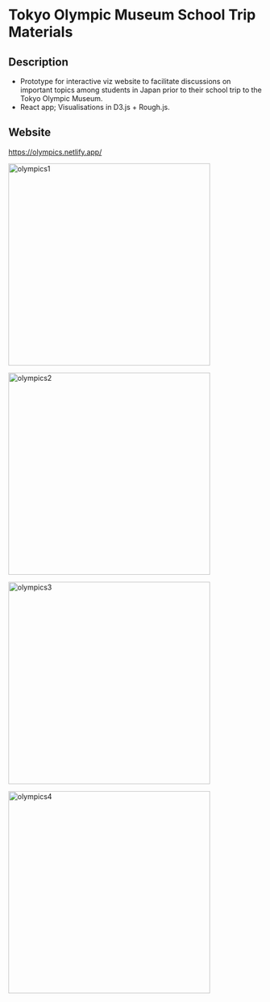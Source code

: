 # Tokyo Olympic Museum School Trip Materials 

## Description
- Prototype for interactive viz website to facilitate discussions on important topics among students in Japan prior to their school trip to the Tokyo Olympic Museum. 
- React app; Visualisations in D3.js + Rough.js. 
## Website
https://olympics.netlify.app/

<a data-flickr-embed="true" href="https://www.flickr.com/photos/192110190@N06/50978525491/in/dateposted-public/" title="olympics1"><img src="https://live.staticflickr.com/65535/50978525491_6ef852eb12_z.jpg" width="400" alt="olympics1"></a>

<a data-flickr-embed="true" href="https://www.flickr.com/photos/192110190@N06/50978525421/in/dateposted-public/" title="olympics2"><img src="https://live.staticflickr.com/65535/50978525421_dcd6369eb5_z.jpg" width="400" alt="olympics2"></a>

<a data-flickr-embed="true" href="https://www.flickr.com/photos/192110190@N06/50978638932/in/dateposted-public/" title="olympics3"><img src="https://live.staticflickr.com/65535/50978638932_75005f0034_z.jpg" width="400" alt="olympics3"></a>

<a data-flickr-embed="true" href="https://www.flickr.com/photos/192110190@N06/50977825803/in/dateposted-public/" title="olympics4"><img src="https://live.staticflickr.com/65535/50977825803_9e33673c74_z.jpg" width="400" alt="olympics4"></a>

